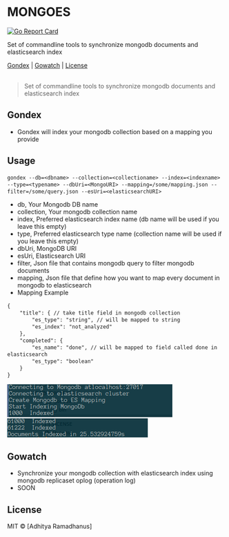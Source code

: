 # MONGOES
[![Go Report Card](https://goreportcard.com/badge/github.com/AdhityaRamadhanus/mongoes)](https://goreportcard.com/report/github.com/AdhityaRamadhanus/mongoes)

Set of commandline tools to synchronize mongodb documents and elasticsearch index

<p>
  <a href="#Gondex">Gondex</a> |
  <a href="#Gowatch">Gowatch</a> |
  <a href="#licenses">License</a>
  <br><br>
  <blockquote>
	Set of commandline tools to synchronize mongodb documents and elasticsearch index
  </blockquote>
</p>

Gondex
------------
* Gondex will index your mongodb collection based on a mapping you provide

Usage
------------
```
gondex --db=<dbname> --collection=<collectioname> --index=<indexname> --type=<typename> --dbUri=<MongoURI> --mapping=/some/mapping.json --filter=/some/query.json --esUri=<elasticsearchURI>
```
* db, Your Mongodb DB name
* collection, Your mongodb collection name
* index, Preferred elasticsearch index name (db name will be used if you leave this empty)
* type, Preferred elasticsearch type name (collection name will be used if you leave this empty)
* dbUri, MongoDB URI
* esUri, Elasticsearch URI
* filter, Json file that contains mongodb query to filter mongodb documents
* mapping, Json file that define how you want to map every document in mongodb to elasticsearch
* Mapping Example
```
{
	"title": { // take title field in mongodb collection
		"es_type": "string", // will be mapped to string
		"es_index": "not_analyzed"
	},
	"completed": {
		"es_name": "done", // will be mapped to field called done in elasticsearch
		"es_type": "boolean"
	}
}
```
![Graphql](media/gondes1.png)
![Graphql](media/gondes2.png)

Gowatch 
------------
* Synchronize your mongodb collection with elasticsearch index using mongodb replicaset oplog (operation log)
* SOON

License
----

MIT © [Adhitya Ramadhanus]

